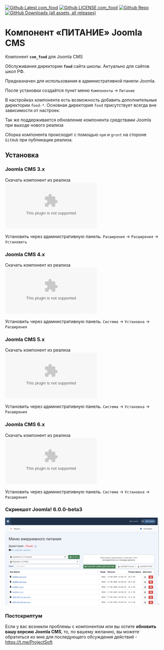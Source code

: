 <span class="github"><a href="https://github.com/ProjectSoft-STUDIONIONS/com_food/releases/latest" target="_blank"><img src="https://img.shields.io/github/v/release/ProjectSoft-STUDIONIONS/com_food?style=for-the-badge" alt="Github Latest com_food"></a> <a href="https://github.com/ProjectSoft-STUDIONIONS/com_food/blob/main/LICENSE" target="_blank"><img src="https://img.shields.io/github/license/ProjectSoft-STUDIONIONS/com_food?style=for-the-badge" alt="Github LICENSE com_food"></a> <a href="https://github.com/ProjectSoft-STUDIONIONS/com_food/" target="_blank"><img src="https://img.shields.io/github/repo-size/ProjectSoft-STUDIONIONS/com_food?style=for-the-badge" alt="Github Repo"></a> <a href="https://github.com/ProjectSoft-STUDIONIONS/com_food/releases/latest" target="_blank"><img alt="GitHub Downloads (all assets, all releases)" src="https://img.shields.io/github/downloads/ProjectSoft-STUDIONIONS/com_food/total?style=for-the-badge&label=ALL%20DOWNLOADS&color=%230098FF"></a></span>

# Компонент «ПИТАНИЕ» Joomla CMS

Компонент **`com_food`** для Joomla CMS

Обслуживания директории **`food`** сайта школы. Актуально для сайтов школ РФ.

Предназначен для использования в административной панели Joomla.

После установки создаётся пункт меню `Компоненты` -> `Питание`

В настройках компонента есть возможность добавить дополнительные директории `food-*`. Основная директория `food` присутствует всегда вне зависимости от настроек.

Так же поддерживается обновление компонента средствами Joomla при выходе нового реализа

Сборка компонента происходит с помощью `npm` и `grunt` на стороне `GitHub` при публикации реализа.

## Установка

### Joomla CMS 3.x

Скачать компонент из реализа [![DOWNLOADS LATEST Joomla 3.x](https://img.shields.io/github/downloads/ProjectSoft-STUDIONIONS/com_food/com_food-3.x.zip?style=for-the-badge&label=DOWNLOADS%20LATEST&cacheSeconds=160)](https://github.com/ProjectSoft-STUDIONIONS/com_food/releases/latest/download/com_food-3.x.zip)

Установить через административную панель. `Расширения` -> `Расширения` -> `Установить`

### Joomla CMS 4.x

Скачать компонент из реализа [![DOWNLOADS LATEST Joomla 4.x](https://img.shields.io/github/downloads/ProjectSoft-STUDIONIONS/com_food/com_food-4.x.zip?style=for-the-badge&label=DOWNLOADS%20LATEST&cacheSeconds=160)](https://github.com/ProjectSoft-STUDIONIONS/com_food/releases/latest/download/com_food-4.x.zip)

Установить через административную панель. `Система` -> `Установка` -> `Расширения`

### Joomla CMS 5.x

Скачать компонент из реализа [![DOWNLOADS LATEST Joomla 5.x](https://img.shields.io/github/downloads/ProjectSoft-STUDIONIONS/com_food/com_food-5.x.zip?style=for-the-badge&label=DOWNLOADS%20LATEST&cacheSeconds=160)](https://github.com/ProjectSoft-STUDIONIONS/com_food/releases/latest/download/com_food-5.x.zip)

Установить через административную панель. `Система` -> `Установка` -> `Расширения`

### Joomla CMS 6.x

Скачать компонент из реализа [![DOWNLOADS LATEST Joomla 6.x](https://img.shields.io/github/downloads/ProjectSoft-STUDIONIONS/com_food/com_food-6.x.zip?style=for-the-badge&label=DOWNLOADS%20LATEST&cacheSeconds=160)](https://github.com/ProjectSoft-STUDIONIONS/com_food/releases/latest/download/com_food-6.x.zip)

Установить через административную панель. `Система` -> `Установка` -> `Расширения`

### Скриншот Joomla! 6.0.0-beta3

![Скриншот Joomla! 6.0.0-beta3](src/screenshots/screenshot-6.x.png)

### Постскриптум

Если у вас возникли проблемы с компонентом или вы хотите **обновить вашу версию Joomla CMS**, то, по вашему желанию, вы можете обратиться ко мне для последующего обсуждения действий - https://t.me/ProjectSoft
